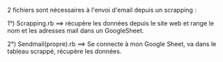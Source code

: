 

2 fichiers sont nécessaires à l'envoi d'email depuis un scrapping :


1°) Scrapping.rb ==> récupère les données depuis le site web et range le nom et les adresses mail dans un GoogleSheet.



2°) Sendmail(propre).rb ==> Se connecte à mon Google Sheet, va dans le tableau scrappé, récupère les données. 






